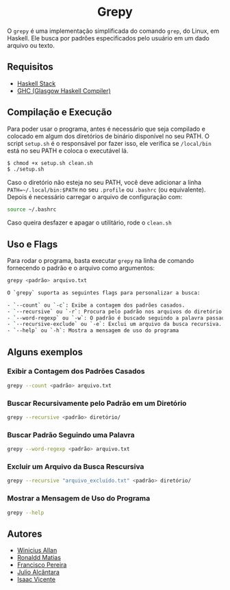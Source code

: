 <h1 align="center">Grepy</h1>

O `grepy` é uma implementação simplificada do comando `grep`, do Linux, em
Haskell. Ele busca por padrões especificados pelo usuário em um dado arquivo ou
texto.

## Requisitos
  * [Haskell Stack](https://docs.haskellstack.org/en/stable/install_and_upgrade/)
  * [GHC (Glasgow Haskell Compiler)](https://www.haskell.org/downloads/)

## Compilação e Execução
    
Para poder usar o programa, antes é necessário que seja compilado e colocado em
algum dos diretórios de binário disponível no seu PATH. O script `setup.sh` é o
responsável por fazer isso, ele verifica se `/local/bin` está no seu PATH e
coloca o executável lá.

```bash
$ chmod +x setup.sh clean.sh
$ ./setup.sh
```

Caso o diretório não esteja no seu PATH, você deve adicionar a linha
`PATH=~/.local/bin:$PATH` no seu `.profile` ou `.bashrc` (ou equivalente).
Depois é necessário carregar o arquivo de configuração com:

```bash
source ~/.bashrc
```

Caso queira desfazer e apagar o utilitário, rode o `clean.sh`

## Uso e Flags
Para rodar o programa, basta executar `grepy` na linha de comando fornecendo o padrão e o arquivo como argumentos:

```bash
grepy <padrão> arquivo.txt
```

```bash
O `grepy` suporta as seguintes flags para personalizar a busca:

- `--count` ou `-c`: Exibe a contagem dos padrões casados.
- `--recursive` ou `-r`: Procura pelo padrão nos arquivos do diretório passado como parâmetro, recursivamente.
- `--word-regexp` ou `-w`: O padrão é buscado seguindo a palavra passada como parâmetro.
- `--recursive-exclude` ou `-e`: Exclui um arquivo da busca recursiva.
- `--help` ou `-h`: Mostra a mensagem de uso do programa
```

## Alguns exemplos

###  Exibir a Contagem dos Padrões Casados
```bash
grepy --count <padrão> arquivo.txt
```

### Buscar Recursivamente pelo Padrão em um Diretório
```bash
grepy --recursive <padrão> diretório/
```

### Buscar Padrão Seguindo uma Palavra
```bash
grepy --word-regexp <padrão> arquivo.txt
```

### Excluir um Arquivo da Busca Rescursiva
```bash
grepy --recursive "arquivo_excluído.txt" <padrão> diretório/
```

### Mostrar a Mensagem de Uso do Programa
```bash
grepy --help
```

## Autores

- [Winicius Allan](https://github.com/winiciusallan)
- [Ronaldd Matias](https://github.com/RonalddMatias)
- [Francisco Pereira](https://github.com/Francisco-xiq)
- [Julio Alcântara](https://github.com/alcantarajulio)
- [Isaac Vicente](https://github.com/isaacvicente)
